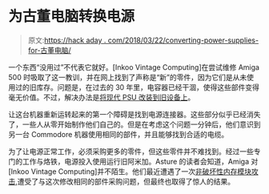 # 为古董电脑转换电源

> 原文:[https://hack aday . com/2018/03/22/converting-power-supplies-for-古董电脑/](https://hackaday.com/2018/03/22/converting-power-supplies-for-antique-computers/)

一个东西“没用过”不代表它就好。[Inkoo Vintage Computing]在尝试维修 Amiga 500 时吸取了这一教训，并在网上找到了声称是“新”的零件，因为它们是从未使用过的旧库存。问题是，在过去的 30 年里，电容器已经干涸，使得这些部件变得毫无价值。不过，解决办法是[将现代 PSU 改装到旧设备上](https://inkoovintagecomputing.wordpress.com/2018/03/15/amiga-500-power-supply-build/)。

让这台机器重新运转起来的第一个障碍是找到电源连接器。这些部分似乎已经消失了，一些人从零开始制作他们自己的。但是在考虑这个问题一分钟后，他们意识到另一台 Commodore 机器使用相同的部件，并且能够找到合适的电缆。

为了让电源正常工作，必须采购更多的零件，但这些零件并不难找到。经过一些专门的工作与烙铁，电源投入使用运行旧阿米加。Asture 的读者会知道，Amiga 对[Inkoo Vintage Computing]并不陌生。他们最近遭遇了一次[非破坏性内存模块攻击](https://hackaday.com/2018/03/12/respectfully-modifying-the-amiga-500/),遭受了与这次修改相同的部件采购问题，但最终也取得了惊人的结果。